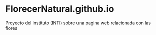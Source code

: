 # FlorecerNatural.github.io
Proyecto del instituto (INTI) sobre una pagina web relacionada con las flores 
